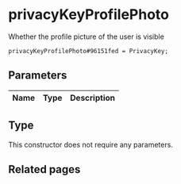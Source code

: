 # privacyKeyProfilePhoto
Whether the profile picture of the user is visible

```
privacyKeyProfilePhoto#96151fed = PrivacyKey;
```

## Parameters
| Name | Type | Description |
| ---- | :----: | ----------- |


## Type
This constructor does not require any parameters.

## Related pages
